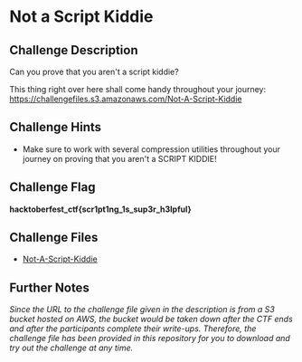 # Not a Script Kiddie

## Challenge Description

Can you prove that you aren't a script kiddie?

This thing right over here shall come handy throughout your journey: https://challengefiles.s3.amazonaws.com/Not-A-Script-Kiddie

## Challenge Hints

- Make sure to work with several compression utilities throughout your journey on proving that you aren't a SCRIPT KIDDIE!

## Challenge Flag

**hacktoberfest_ctf{scr1pt1ng_1s_sup3r_h3lpful}**

## Challenge Files

- [Not-A-Script-Kiddie](Not-A-Script-Kiddie)

## Further Notes

*Since the URL to the challenge file given in the description is from a S3 bucket hosted on AWS, the bucket would be taken down after the CTF ends and after the participants complete their write-ups. Therefore, the challenge file has been provided in this repository for you to download and try out the challenge at any time.*